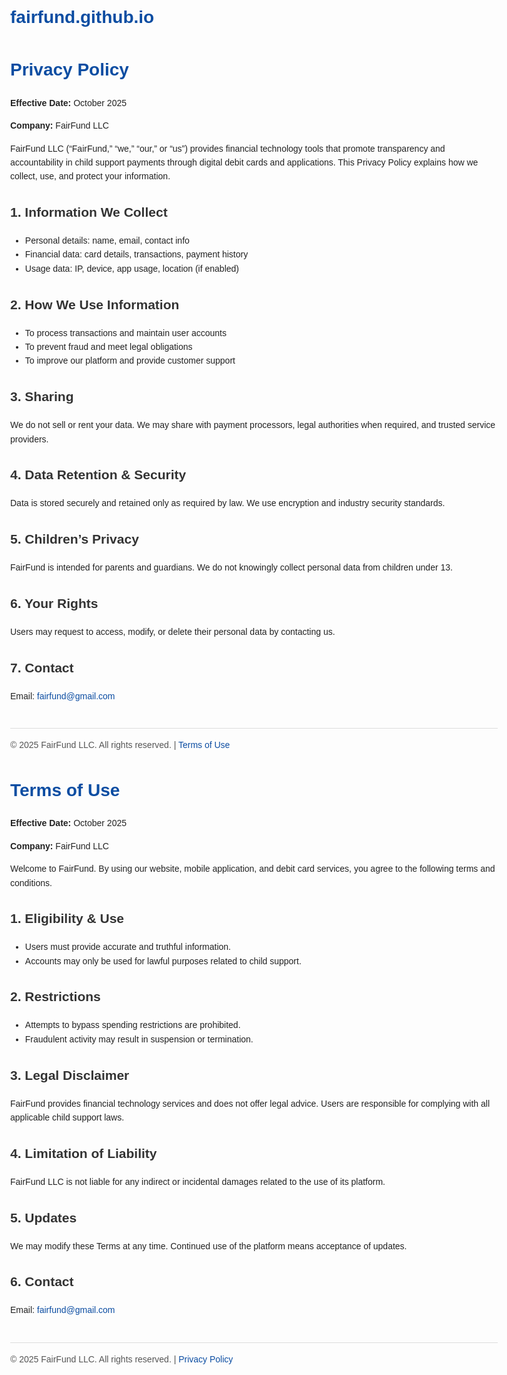 # fairfund.github.io
</head>
<body>

<h1>Privacy Policy</h1>
<p><strong>Effective Date:</strong> October 2025</p>
<p><strong>Company:</strong> FairFund LLC</p>

<p>FairFund LLC (“FairFund,” “we,” “our,” or “us”) provides financial technology tools that promote transparency and accountability in child support payments through digital debit cards and applications. This Privacy Policy explains how we collect, use, and protect your information.</p>

<h2>1. Information We Collect</h2>
<ul>
    <li>Personal details: name, email, contact info</li>
    <li>Financial data: card details, transactions, payment history</li>
    <li>Usage data: IP, device, app usage, location (if enabled)</li>
</ul>

<h2>2. How We Use Information</h2>
<ul>
    <li>To process transactions and maintain user accounts</li>
    <li>To prevent fraud and meet legal obligations</li>
    <li>To improve our platform and provide customer support</li>
</ul>

<h2>3. Sharing</h2>
<p>We do not sell or rent your data. We may share with payment processors, legal authorities when required, and trusted service providers.</p>

<h2>4. Data Retention & Security</h2>
<p>Data is stored securely and retained only as required by law. We use encryption and industry security standards.</p>

<h2>5. Children’s Privacy</h2>
<p>FairFund is intended for parents and guardians. We do not knowingly collect personal data from children under 13.</p>

<h2>6. Your Rights</h2>
<p>Users may request to access, modify, or delete their personal data by contacting us.</p>

<h2>7. Contact</h2>
<p>Email: <a href="mailto:fairfund@gmail.com">fairfund@gmail.com</a></p>

<footer>
    © 2025 FairFund LLC. All rights reserved. | <a href="https://fairfund.github.io/terms-of-use">Terms of Use</a>
</footer>

</body>
</html>
<!DOCTYPE html>
<html lang="en">
<head>
    <meta charset="UTF-8">
    <meta name="viewport" content="width=device-width, initial-scale=1.0">
    <title>Terms of Use | FairFund LLC</title>
    <style>
        body { font-family: Arial, sans-serif; margin: 40px; line-height: 1.6; color: #222; max-width: 900px; }
        h1 { color: #0c4da2; }
        h2 { color: #333; }
        a { color: #0c4da2; text-decoration: none; }
        a:hover { text-decoration: underline; }
        footer { margin-top: 40px; font-size: 14px; color: #555; border-top: 1px solid #ddd; padding-top: 15px; }
    </style>
</head>
<body>

<h1>Terms of Use</h1>
<p><strong>Effective Date:</strong> October 2025</p>
<p><strong>Company:</strong> FairFund LLC</p>

<p>Welcome to FairFund. By using our website, mobile application, and debit card services, you agree to the following terms and conditions.</p>

<h2>1. Eligibility & Use</h2>
<ul>
    <li>Users must provide accurate and truthful information.</li>
    <li>Accounts may only be used for lawful purposes related to child support.</li>
</ul>

<h2>2. Restrictions</h2>
<ul>
    <li>Attempts to bypass spending restrictions are prohibited.</li>
    <li>Fraudulent activity may result in suspension or termination.</li>
</ul>

<h2>3. Legal Disclaimer</h2>
<p>FairFund provides financial technology services and does not offer legal advice. Users are responsible for complying with all applicable child support laws.</p>

<h2>4. Limitation of Liability</h2>
<p>FairFund LLC is not liable for any indirect or incidental damages related to the use of its platform.</p>

<h2>5. Updates</h2>
<p>We may modify these Terms at any time. Continued use of the platform means acceptance of updates.</p>

<h2>6. Contact</h2>
<p>Email: <a href="mailto:fairfund@gmail.com">fairfund@gmail.com</a></p>

<footer>
    © 2025 FairFund LLC. All rights reserved. | <a href="https://fairfund.github.io/privacy-policy">Privacy Policy</a>
</footer>

</body>
</html>

